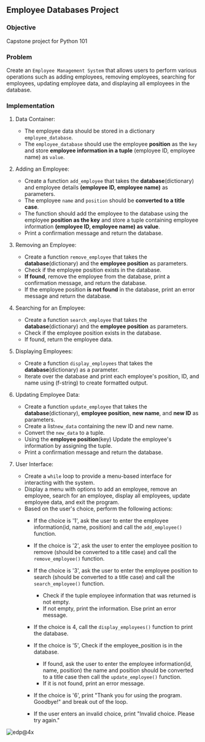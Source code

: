 ## Employee Databases Project

### Objective 
Capstone project for Python 101
### Problem
Create an `Employee Management System` that allows users to perform various operations such as adding employees, removing employees, searching for employees, updating employee data, and displaying all employees in the database.
### Implementation
1. Data Container:
   - The employee data should be stored in a dictionary `employee_database`.
   - The `employee_database` should use the employee **position** as the `key` and store **employee information in a tuple** (employee ID, employee name) as `value`.

2. Adding an Employee:
   - Create a function `add_employee` that takes the **database**(dictionary) and employee details **(employee ID, employee name)** as parameters.
   - The employee `name` and `position` should be **converted to a title case**.
   - The function should add the employee to the database using the employee **position as the key** and store a tuple containing employee information **(employee ID, employee name) as value**.
   - Print a confirmation message and return the database.

3. Removing an Employee:
   - Create a function `remove_employee` that takes the **database**(dictionary) and the **employee position** as parameters.
   - Check if the employee position exists in the database.
   - **If found**, remove the employee from the database, print a confirmation message, and return the database.
   - If the employee position **is not found** in the database, print an error message and return the database.
     
4. Searching for an Employee:
   - Create a function `search_employee` that takes the **database**(dictionary) and the **employee position** as parameters.
   - Check if the employee position exists in the database.
   - If found, return the employee data.
     
5. Displaying Employees:
   - Create a function `display_employees` that takes the **database**(dictionary) as a parameter.
   - Iterate over the database and print each employee's position, ID, and name using (f-string) to create formatted output.
   
6. Updating Employee Data:
   - Create a function `update_employee` that takes the **database**(dictionary), **employee position**, **new name**, and **new ID** as parameters.
   - Create a list`new_data` containing the new ID and new name.
   - Convert the `new_data` to a tuple.
   - Using the **employee position**(key) Update the employee's information by assigning the tuple.
   - Print a confirmation message and return the database.
     
7. User Interface:
   - Create a `while` loop to provide a menu-based interface for interacting with the system.
   - Display a menu with options to add an employee, remove an employee, search for an employee, display all employees, update employee data, and exit the program.  
   - Based on the user's choice, perform the following actions:
       - If the choice is '1', ask the user to enter the employee information(id, name, position) and call the `add_employee()` function.
       - If the choice is '2', ask the user to enter the employee position to remove (should be converted to a title case) and call the `remove_employee()` function.
       - If the choice is '3', ask the user to enter the employee position to search (should be converted to a title case) and call the `search_employee()` function.
           - Check if the tuple employee information that was returned is not empty.
           - If not empty, print the information. Else print an error message.
       - If the choice is 4, call the `display_employees()` function to print the database.
       - If the choice is '5', Check if the employee_position is in the database.
           - If found, ask the user to enter the employee information(id, name, position) the name and position should be converted to a title case then call the `update_employee()` function.
           - If it is not found, print an error message.

       - If the choice is '6', print "Thank you for using the program. Goodbye!" and break out of the loop.
       - If the user enters an invalid choice, print "Invalid choice. Please try again."

![edp@4x](https://github.com/SAFCSP-Team/employee-databases-project/assets/148013077/1f10e4a7-a04d-4558-a374-21f14151e713)

